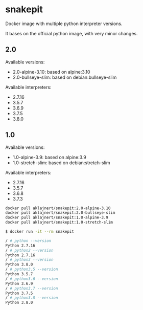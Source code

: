 # snakepit

Docker image with multiple python interpreter versions.

It bases on the official python image, with very minor changes.

## 2.0

Available versions:
- 2.0-alpine-3.10: based on alpine:3.10
- 2.0-bullseye-slim: based on debian:bullseye-slim

Available interpreters:
- 2.7.16
- 3.5.7
- 3.6.9
- 3.7.5
- 3.8.0

## 1.0

Available versions:
- 1.0-alpine-3.9: based on alpine:3.9
- 1.0-stretch-slim: based on debian:stretch-slim

Available interpreters:
- 2.7.16
- 3.5.7
- 3.6.8
- 3.7.3

```bash
docker pull aklajnert/snakepit:2.0-alpine-3.10
docker pull aklajnert/snakepit:2.0-bullseye-slim
docker pull aklajnert/snakepit:1.0-alpine-3.9
docker pull aklajnert/snakepit:1.0-stretch-slim
```

```bash
$ docker run -it --rm snakepit

/ # python --version
Python 2.7.16
/ # python2 --version
Python 2.7.16
/ # python3 --version
Python 3.8.0
/ # python3.5 --version
Python 3.5.7
/ # python3.6 --version
Python 3.6.9
/ # python3.7 --version
Python 3.7.5
/ # python3.8 --version
Python 3.8.0
```

